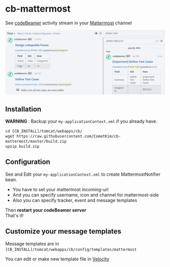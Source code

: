 # cb-mattermost
See [codeBeamer](https://codebeamer.com/cb/project/CB) activity stream in your [Mattermost](https://www.mattermost.org/) channel

![](https://raw.githubusercontent.com/CometKim/cb-mattermost/master/screenshot.png)

## Installation
__WARNING__ : Backup your `my-applicationContext.xml` if you already have. 
```
cd [CB_INSTALL]/tomcat/webapps/cb/
wget https://raw.githubusercontent.com/CometKim/cb-mattermost/master/build.zip
upzip build.zip
```

## Configuration
See and Edit your `my-applicationContext.xml` to create MattermostNotifier bean.

* You have to set your mattermost incoming-url
* And you can specify username, icon and channel for mattermost-side
* Also you can specify tracker, event and message templates

Then __restart your codeBeamer server__  
That's it!


## Customize your message templates
Message templates are in `[CB_INSTALL]/tomcat/webapps/cb/config/templates/mattermost`

You can edit or make new template file in [Velocity](http://velocity.apache.org/engine/1.7/vtl-reference.html)